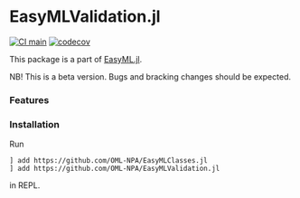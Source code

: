 # EasyMLValidation.jl
[![CI main](https://github.com/OML-NPA/EasyMLValidation.jl/actions/workflows/CI-main.yml/badge.svg)](https://github.com/OML-NPA/EasyMLValidation.jl/actions/workflows/CI-main.yml)
[![codecov](https://codecov.io/gh/OML-NPA/EasyMLValidation.jl/branch/main/graph/badge.svg?token=A96IXETXFE)](https://codecov.io/gh/OML-NPA/EasyMLValidation.jl)


This package is a part of [EasyML.jl](https://github.com/OML-NPA/EasyML.jl).

NB! This is a beta version. Bugs and bracking changes should be expected.

### Features

### Installation

Run 
```
] add https://github.com/OML-NPA/EasyMLClasses.jl
] add https://github.com/OML-NPA/EasyMLValidation.jl
``` 
in REPL.
